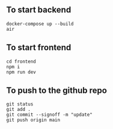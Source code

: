 ## To start backend
```
docker-compose up --build
air
```

## To start frontend
```
cd frontend
npm i
npm run dev
```

## To push to the github repo
```
git status
git add .
git commit --signoff -m "update"
git push origin main
```